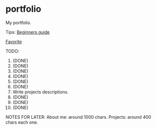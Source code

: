 # portfolio

My portfolio.

Tips: [Beginners guide](https://pesto.tech/resources/a-beginners-guide-to-creating-the-best-back-end-developer-portfolio)

[Favorite](https://www.kyawzinthiha.dev/#home)

TODO:

1. (DONE)
2. (DONE)
3. (DONE)
4. (DONE)
5. (DONE)
6. (DONE)
7. Write projects descriptions.
8. (DONE)
9. (DONE)
10. (DONE)

NOTES FOR LATER:
About me: around 1000 chars.
Projects: around 400 chars each one.
